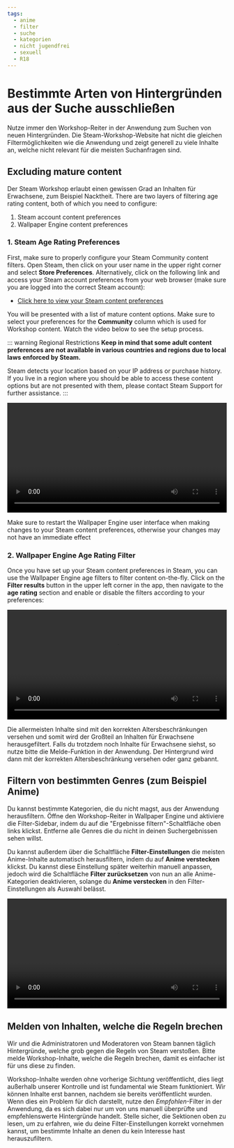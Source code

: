 ```yaml
---
tags:
  - anime
  - filter
  - suche
  - kategorien
  - nicht jugendfrei
  - sexuell
  - R18
---
```


# Bestimmte Arten von Hintergründen aus der Suche ausschließen

Nutze immer den Workshop-Reiter in der Anwendung zum Suchen von neuen Hintergründen. Die Steam-Workshop-Website hat nicht die gleichen Filtermöglichkeiten wie die Anwendung und zeigt generell zu viele Inhalte an, welche nicht relevant für die meisten Suchanfragen sind.

## Excluding mature content

Der Steam Workshop erlaubt einen gewissen Grad an Inhalten für Erwachsene, zum Beispiel Nacktheit. There are two layers of filtering age rating content, both of which you need to configure:

1. Steam account content preferences
2. Wallpaper Engine content preferences

### 1. Steam Age Rating Preferences

First, make sure to properly configure your Steam Community content filters. Open Steam, then click on your user name in the upper right corner and select **Store Preferences**. Alternatively, click on the following link and access your Steam account preferences from your web browser (make sure you are logged into the correct Steam account):

* [Click here to view your Steam content preferences](https://store.steampowered.com/account/preferences/)

You will be presented with a list of mature content options. Make sure to select your preferences for the **Community** column which is used for Workshop content. Watch the video below to see the setup process.

::: warning
Regional Restrictions **Keep in mind that some adult content preferences are not available in various countries and regions due to local laws enforced by Steam.**

Steam detects your location based on your IP address or purchase history. If you live in a region where you should be able to access these content options but are not presented with them, please contact Steam Support for further assistance.
:::

<video width="100%" autoplay loop>
  <source src="/videos/steam_filterage.mp4" type="video/mp4">
  Dein Browser unterstützt das Video-Tag nicht.
</video>

Make sure to restart the Wallpaper Engine user interface when making changes to your Steam content preferences, otherwise your changes may not have an immediate effect

### 2. Wallpaper Engine Age Rating Filter

Once you have set up your Steam content preferences in Steam, you can use the Wallpaper Engine age filters to filter content on-the-fly. Click on the **Filter results** button in the upper left corner in the app, then navigate to the **age rating** section and enable or disable the filters according to your preferences:

<video width="100%" autoplay loop>
  <source src="/videos/filterage.mp4" type="video/mp4">
  Dein Browser unterstützt das Video-Tag nicht.
</video>

Die allermeisten Inhalte sind mit den korrekten Altersbeschränkungen versehen und somit wird der Großteil an Inhalten für Erwachsene herausgefiltert. Falls du trotzdem noch Inhalte für Erwachsene siehst, so nutze bitte die Melde-Funktion in der Anwendung. Der Hintergrund wird dann mit der korrekten Altersbeschränkung versehen oder ganz gebannt.

## Filtern von bestimmten Genres (zum Beispiel Anime)

Du kannst bestimmte Kategorien, die du nicht magst, aus der Anwendung herausfiltern. Öffne den Workshop-Reiter in Wallpaper Engine und aktiviere die Filter-Sidebar, indem du auf die "Ergebnisse filtern"-Schaltfläche oben links klickst. Entferne alle Genres die du nicht in deinen Suchergebnissen sehen willst.

Du kannst außerdem über die Schaltfläche **Filter-Einstellungen** die meisten Anime-Inhalte automatisch herausfiltern, indem du auf **Anime verstecken** klickst. Du kannst diese Einstellung später weiterhin manuell anpassen, jedoch wird die Schaltfläche **Filter zurücksetzen** von nun an alle Anime-Kategorien deaktivieren, solange du **Anime verstecken** in den Filter-Einstellungen als Auswahl belässt.

<video width="100%" autoplay loop>
  <source src="/videos/filtercontent.mp4" type="video/mp4">
  Dein Browser unterstützt das Video-Tag nicht.
</video>

## Melden von Inhalten, welche die Regeln brechen

Wir und die Administratoren und Moderatoren von Steam bannen täglich Hintergründe, welche grob gegen die Regeln von Steam verstoßen. Bitte melde Workshop-Inhalte, welche die Regeln brechen, damit es einfacher ist für uns diese zu finden.

Workshop-Inhalte werden ohne vorherige Sichtung veröffentlicht, dies liegt außerhalb unserer Kontrolle und ist fundamental wie Steam funktioniert. Wir können Inhalte erst bannen, nachdem sie bereits veröffentlicht wurden. Wenn dies ein Problem für dich darstellt, nutze den *Empfohlen*-Filter in der Anwendung, da es sich dabei nur um von uns manuell überprüfte und empfehlenswerte Hintergründe handelt. Stelle sicher, die Sektionen oben zu lesen, um zu erfahren, wie du deine Filter-Einstellungen korrekt vornehmen kannst, um bestimmte Inhalte an denen du kein Interesse hast herauszufiltern.